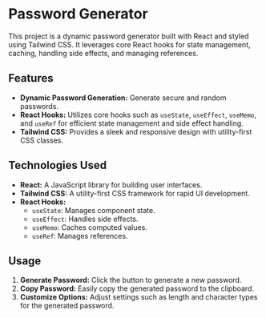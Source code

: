 # Password Generator

This project is a dynamic password generator built with React and styled using Tailwind CSS. It leverages core React hooks for state management, caching, handling side effects, and managing references.

## Features

- **Dynamic Password Generation:** Generate secure and random passwords.
- **React Hooks:** Utilizes core hooks such as `useState`, `useEffect`, `useMemo`, and `useRef` for efficient state management and side effect handling.
- **Tailwind CSS:** Provides a sleek and responsive design with utility-first CSS classes.

## Technologies Used

- **React:** A JavaScript library for building user interfaces.
- **Tailwind CSS:** A utility-first CSS framework for rapid UI development.
- **React Hooks:**
  - `useState`: Manages component state.
  - `useEffect`: Handles side effects.
  - `useMemo`: Caches computed values.
  - `useRef`: Manages references.

## Usage

1. **Generate Password:** Click the button to generate a new password.
2. **Copy Password:** Easily copy the generated password to the clipboard.
3. **Customize Options:** Adjust settings such as length and character types for the generated password.